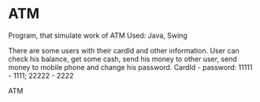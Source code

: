 ATM
===================================================
Program, that simulate work of ATM
Used: Java, Swing

  There are some users with their cardId and other information. User can check his balance,
get some cash, send his money to other user, send money to mobile phone and change his password.
CardId - password: 
11111 - 1111;
22222 - 2222

ATM
